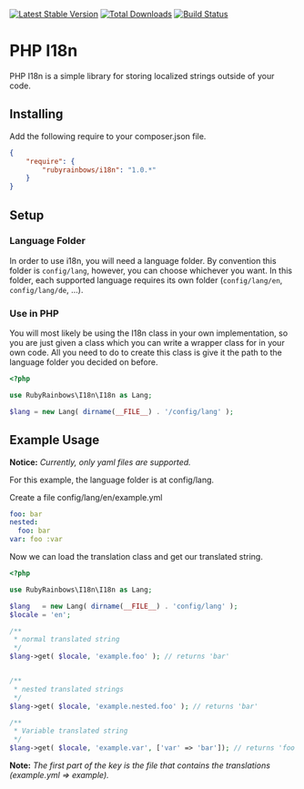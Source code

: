 [![Latest Stable Version](https://poser.pugx.org/rubyrainbows/i18n/version.svg)](https://packagist.org/packages/rubyrainbows/i18n)
[![Total Downloads](https://poser.pugx.org/rubyrainbows/i18n/downloads.svg)](https://packagist.org/packages/rubyrainbows/i18n)
[![Build Status](https://travis-ci.org/rubyrainbows/php-i18n.svg?branch=v1.0.1)](https://travis-ci.org/rubyrainbows/php-i18n)

# PHP I18n

PHP I18n is a simple library for storing localized strings outside of your code.

## Installing

Add the following require to your composer.json file.

```json
{
    "require": {
        "rubyrainbows/i18n": "1.0.*"
    }
}
```

## Setup

### Language Folder

In order to use i18n, you will need a language folder.  By convention this folder is `config/lang`, however, you can choose whichever you want.  In this folder, each supported language requires its own folder (`config/lang/en`, `config/lang/de`, ...). 

### Use in PHP

You will most likely be using the I18n class in your own implementation, so you are just given a class which you can write a wrapper class for in your own code.  All you need to do to create this class is give it the path to the language folder you decided on before.

```php
<?php

use RubyRainbows\I18n\I18n as Lang;

$lang = new Lang( dirname(__FILE__) . '/config/lang' );
```

## Example Usage

**Notice:** *Currently, only yaml files are supported.*

For this example, the language folder is at config/lang.  

Create a file config/lang/en/example.yml

```yaml
foo: bar
nested:
  foo: bar
var: foo :var
```

Now we can load the translation class and get our translated string.

```php
<?php

use RubyRainbows\I18n\I18n as Lang;

$lang   = new Lang( dirname(__FILE__) . 'config/lang' );
$locale = 'en';

/**
 * normal translated string
 */
$lang->get( $locale, 'example.foo' ); // returns 'bar'


/**
 * nested translated strings
 */
$lang->get( $locale, 'example.nested.foo' ); // returns 'bar'

/**
 * Variable translated string
 */
$lang->get( $locale, 'example.var', ['var' => 'bar']); // returns 'foo bar'
```

**Note:** *The first part of the key is the file that contains the translations (example.yml => example).*
